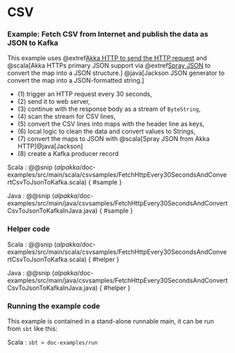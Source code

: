 # CSV

### Example: Fetch CSV from Internet and publish the data as JSON to Kafka

This example uses 
@extref[Akka HTTP to send the HTTP request](akka-http-docs:client-side/connection-level.html#opening-http-connections) 
and @scala[Akka HTTPs primary JSON support
via @extref[Spray JSON](akka-http-docs:common/json-support.html#spray-json-support) to convert the map into a JSON structure.]
@java[Jackson JSON generator to convert the map into a JSON-formatted string.] 

- (1) trigger an HTTP request every 30 seconds,
- (2) send it to web server,
- (3) continue with the response body as a stream of `ByteString`,
- (4) scan the stream for CSV lines,
- (5) convert the CSV lines into maps with the header line as keys,
- (6) local logic to clean the data and convert values to Strings,
- (7) convert the maps to JSON with @scala[Spray JSON from Akka HTTP]@java[Jackson]
- (8) create a Kafka producer record

Scala
: @@snip ($alpakka$/doc-examples/src/main/scala/csvsamples/FetchHttpEvery30SecondsAndConvertCsvToJsonToKafka.scala) { #sample }

Java
: @@snip ($alpakka$/doc-examples/src/main/java/csvsamples/FetchHttpEvery30SecondsAndConvertCsvToJsonToKafkaInJava.java) { #sample }

### Helper code

Scala
: @@snip ($alpakka$/doc-examples/src/main/scala/csvsamples/FetchHttpEvery30SecondsAndConvertCsvToJsonToKafka.scala) { #helper }

Java
: @@snip ($alpakka$/doc-examples/src/main/java/csvsamples/FetchHttpEvery30SecondsAndConvertCsvToJsonToKafkaInJava.java) { #helper }


### Running the example code

This example is contained in a stand-alone runnable main, it can be run
 from `sbt` like this:
 

Scala
:   ```
    sbt
    > doc-examples/run
    ```
